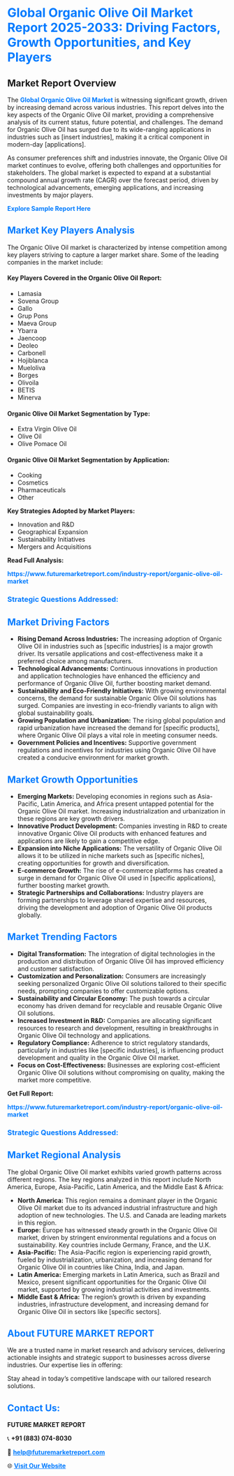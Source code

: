 <h1 style="color: #007BFF;">Global Organic Olive Oil Market Report 2025-2033: Driving Factors, Growth Opportunities, and Key Players</h1>

<section id="overview">
<h2>Market Report Overview</h2>
<p>The <a href="https://www.futuremarketreport.com/industry-report/organic-olive-oil-market" style="color: #007BFF; text-decoration: none;"><strong>Global Organic Olive Oil Market</strong></a> is witnessing significant growth, driven by increasing demand across various industries. This report delves into the key aspects of the Organic Olive Oil market, providing a comprehensive analysis of its current status, future potential, and challenges. The demand for Organic Olive Oil has surged due to its wide-ranging applications in industries such as [insert industries], making it a critical component in modern-day [applications].</p>
<p>As consumer preferences shift and industries innovate, the Organic Olive Oil market continues to evolve, offering both challenges and opportunities for stakeholders. The global market is expected to expand at a substantial compound annual growth rate (CAGR) over the forecast period, driven by technological advancements, emerging applications, and increasing investments by major players.</p>
</section>

<section id="overview">
<p><a href="https://www.futuremarketreport.com/request-sample/reportId=58716" style="color: #007BFF; text-decoration: none;"><strong>Explore Sample Report Here</strong></a></p>
</section>

<section id="key-players">
<h2 style="color: #007BFF;">Market Key Players Analysis</h2>
<p>The Organic Olive Oil market is characterized by intense competition among key players striving to capture a larger market share. Some of the leading companies in the market include:</p>
<h4>Key Players Covered in the Organic Olive Oil Report:</h4>
<ul><li>Lamasia</li><li>Sovena Group</li><li>Gallo</li><li>Grup Pons</li><li>Maeva Group</li><li>Ybarra</li><li>Jaencoop</li><li>Deoleo</li><li>Carbonell</li><li>Hojiblanca</li><li>Mueloliva</li><li>Borges</li><li>Olivoila</li><li>BETIS</li><li>Minerva</li></ul>
<h4>Organic Olive Oil Market Segmentation by Type:</h4>
<ul><li>Extra Virgin Olive Oil</li><li>Olive Oil</li><li>Olive Pomace Oil</li></ul>

<h4>Organic Olive Oil Market Segmentation by Application:</h4>
<ul><li>Cooking</li><li>Cosmetics</li><li>Pharmaceuticals</li><li>Other</li></ul>
<p><strong>Key Strategies Adopted by Market Players:</strong></p>
<ul>
<li>Innovation and R&D</li>
<li>Geographical Expansion</li>
<li>Sustainability Initiatives</li>
<li>Mergers and Acquisitions</li>
</ul>
</section>

<section>
<p><strong>Read Full Analysis: </strong></p><a href="https://www.futuremarketreport.com/industry-report/organic-olive-oil-market" style="color: #007BFF; text-decoration: none;"><strong>https://www.futuremarketreport.com/industry-report/organic-olive-oil-market</strong></a>
<h3 style="color: #007BFF;">Strategic Questions Addressed:</h3>
</section>

<section id="driving-factors">
<h2 style="color: #007BFF;">Market Driving Factors</h2>
<ul>
<li><strong>Rising Demand Across Industries:</strong> The increasing adoption of Organic Olive Oil in industries such as [specific industries] is a major growth driver. Its versatile applications and cost-effectiveness make it a preferred choice among manufacturers.</li>
<li><strong>Technological Advancements:</strong> Continuous innovations in production and application technologies have enhanced the efficiency and performance of Organic Olive Oil, further boosting market demand.</li>
<li><strong>Sustainability and Eco-Friendly Initiatives:</strong> With growing environmental concerns, the demand for sustainable Organic Olive Oil solutions has surged. Companies are investing in eco-friendly variants to align with global sustainability goals.</li>
<li><strong>Growing Population and Urbanization:</strong> The rising global population and rapid urbanization have increased the demand for [specific products], where Organic Olive Oil plays a vital role in meeting consumer needs.</li>
<li><strong>Government Policies and Incentives:</strong> Supportive government regulations and incentives for industries using Organic Olive Oil have created a conducive environment for market growth.</li>
</ul>
</section>

<section id="growth-opportunities">
<h2 style="color: #007BFF;">Market Growth Opportunities</h2>
<ul>
<li><strong>Emerging Markets:</strong> Developing economies in regions such as Asia-Pacific, Latin America, and Africa present untapped potential for the Organic Olive Oil market. Increasing industrialization and urbanization in these regions are key growth drivers.</li>
<li><strong>Innovative Product Development:</strong> Companies investing in R&D to create innovative Organic Olive Oil products with enhanced features and applications are likely to gain a competitive edge.</li>
<li><strong>Expansion into Niche Applications:</strong> The versatility of Organic Olive Oil allows it to be utilized in niche markets such as [specific niches], creating opportunities for growth and diversification.</li>
<li><strong>E-commerce Growth:</strong> The rise of e-commerce platforms has created a surge in demand for Organic Olive Oil used in [specific applications], further boosting market growth.</li>
<li><strong>Strategic Partnerships and Collaborations:</strong> Industry players are forming partnerships to leverage shared expertise and resources, driving the development and adoption of Organic Olive Oil products globally.</li>
</ul>
</section>

<section id="trending-factors">
<h2 style="color: #007BFF;">Market Trending Factors</h2>
<ul>
<li><strong>Digital Transformation:</strong> The integration of digital technologies in the production and distribution of Organic Olive Oil has improved efficiency and customer satisfaction.</li>
<li><strong>Customization and Personalization:</strong> Consumers are increasingly seeking personalized Organic Olive Oil solutions tailored to their specific needs, prompting companies to offer customizable options.</li>
<li><strong>Sustainability and Circular Economy:</strong> The push towards a circular economy has driven demand for recyclable and reusable Organic Olive Oil solutions.</li>
<li><strong>Increased Investment in R&D:</strong> Companies are allocating significant resources to research and development, resulting in breakthroughs in Organic Olive Oil technology and applications.</li>
<li><strong>Regulatory Compliance:</strong> Adherence to strict regulatory standards, particularly in industries like [specific industries], is influencing product development and quality in the Organic Olive Oil market.</li>
<li><strong>Focus on Cost-Effectiveness:</strong> Businesses are exploring cost-efficient Organic Olive Oil solutions without compromising on quality, making the market more competitive.</li>
</ul>
</section>

<section>
<p><strong>Get Full Report: </strong></p><a href="https://www.futuremarketreport.com/industry-report/organic-olive-oil-market" style="color: #007BFF; text-decoration: none;"><strong>https://www.futuremarketreport.com/industry-report/organic-olive-oil-market</strong></a>
<h3 style="color: #007BFF;">Strategic Questions Addressed:</h3>
</section>


<section id="regional-analysis">
<h2 style="color: #007BFF;">Market Regional Analysis</h2>
<p>The global Organic Olive Oil market exhibits varied growth patterns across different regions. The key regions analyzed in this report include North America, Europe, Asia-Pacific, Latin America, and the Middle East & Africa:</p>
<ul>
<li><strong>North America:</strong> This region remains a dominant player in the Organic Olive Oil market due to its advanced industrial infrastructure and high adoption of new technologies. The U.S. and Canada are leading markets in this region.</li>
<li><strong>Europe:</strong> Europe has witnessed steady growth in the Organic Olive Oil market, driven by stringent environmental regulations and a focus on sustainability. Key countries include Germany, France, and the U.K.</li>
<li><strong>Asia-Pacific:</strong> The Asia-Pacific region is experiencing rapid growth, fueled by industrialization, urbanization, and increasing demand for Organic Olive Oil in countries like China, India, and Japan.</li>
<li><strong>Latin America:</strong> Emerging markets in Latin America, such as Brazil and Mexico, present significant opportunities for the Organic Olive Oil market, supported by growing industrial activities and investments.</li>
<li><strong>Middle East & Africa:</strong> The region’s growth is driven by expanding industries, infrastructure development, and increasing demand for Organic Olive Oil in sectors like [specific sectors].</li>
</ul>
</section>

<footer>
<h2 style="color: #007BFF;">About FUTURE MARKET REPORT</h2>
<p>We are a trusted name in market research and advisory services, delivering actionable insights and strategic support to businesses across diverse industries. Our expertise lies in offering:</p>

<p>Stay ahead in today’s competitive landscape with our tailored research solutions.</p>

<h2 style="color: #007BFF;">Contact Us:</h2>
<p><strong>FUTURE MARKET REPORT</strong></p>
<p>📞 <strong>+91 (883) 074-8030</strong></p>
<p>📧 <strong><a href="mailto:help@futuremarketreport.com" style="color: #007BFF;">help@futuremarketreport.com</a></strong></p>
<p>🌐 <strong><a href="https://www.futuremarketreport.com/" style="color: #007BFF;">Visit Our Website</a></strong></p>
</footer>